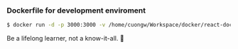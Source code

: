 ### Dockerfile for development enviroment

```sh
$ docker run -d -p 3000:3000 -v /home/cuongw/Workspace/docker/react-docker:/app 00d83d350c38
```

<!-- INSPIRATIONAL_QUOTE_START -->
Be a lifelong learner, not a know-it-all.
👻
<!-- INSPIRATIONAL_QUOTE_END -->

